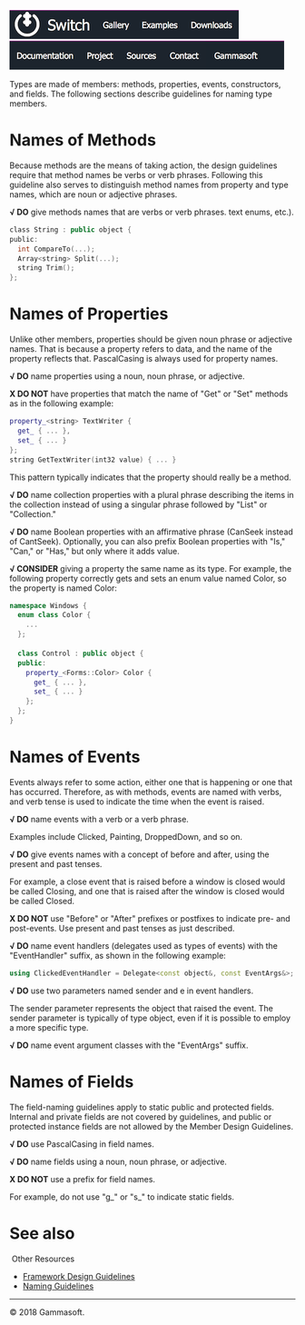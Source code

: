 [![Switch](../docs/Pictures/Menu/Switch.png)](Home.md)[![Switch](../docs/Pictures/Menu/Gallery.png)](Gallery.md)[![Switch](../docs/Pictures/Menu/Examples.png)](Examples.md)[![Switch](../docs/Pictures/Menu/Downloads.png)](Downloads.md)[![Switch](../docs/Pictures/Menu/Documentation.png)](Documentation.md)[![Switch](../docs/Pictures/Menu/Project.png)](https://sourceforge.net/projects/switchpro)[![Switch](../docs/Pictures/Menu/Sources.png)](https://github.com/gammasoft71/switch)[![Switch](../docs/Pictures/Menu/Contact.png)](Contact.md)[![Switch](../docs/Pictures/Menu/Gammasoft.png)](https://gammasoft71.wixsite.com/gammasoft)

Types are made of members: methods, properties, events, constructors, and fields. The following sections describe guidelines for naming type members.

# Names of Methods

Because methods are the means of taking action, the design guidelines require that method names be verbs or verb phrases. Following this guideline also serves to distinguish method names from property and type names, which are noun or adjective phrases.

**√ DO** give methods names that are verbs or verb phrases. 
​text enums, etc.).

```c++
​class String : public object {
​public:
  int CompareTo(...);
  Array<string> Split(...);
  string Trim();
};
```

# Names of Properties

Unlike other members, properties should be given noun phrase or adjective names. That is because a property refers to data, and the name of the property reflects that. PascalCasing is always used for property names.

**√ DO** name properties using a noun, noun phrase, or adjective.

**X DO NOT** have properties that match the name of "Get" or "Set" methods as in the following example: 

```c++
property_<string> TextWriter {
  get_ { ... },
  set_ { ... }
};
string GetTextWriter(int32 value) { ... }
```

This pattern typically indicates that the property should really be a method.

**√ DO** name collection properties with a plural phrase describing the items in the collection instead of using a singular phrase followed by "List" or "Collection."

**√ DO** name Boolean properties with an affirmative phrase (CanSeek instead of CantSeek). Optionally, you can also prefix Boolean properties with "Is," "Can," or "Has," but only where it adds value.

**√ CONSIDER** giving a property the same name as its type.
For example, the following property correctly gets and sets an enum value named Color, so the property is named Color:

```c++
namespace Windows {
  enum class Color {
    ...
  };
​
  class Control : public object {
  public:
    property_<Forms::Color> Color {
      get_ { ... },
      set_ { ... }
    };
  };
}
```

# Names of Events

Events always refer to some action, either one that is happening or one that has occurred. Therefore, as with methods, events are named with verbs, and verb tense is used to indicate the time when the event is raised.

**√ DO** name events with a verb or a verb phrase.

Examples include Clicked, Painting, DroppedDown, and so on.

**√ DO** give events names with a concept of before and after, using the present and past tenses.

For example, a close event that is raised before a window is closed would be called Closing, and one that is raised after the window is closed would be called Closed.

**X DO NOT** use "Before" or "After" prefixes or postfixes to indicate pre- and post-events. Use present and past tenses as just described.

**√ DO** name event handlers (delegates used as types of events) with the "EventHandler" suffix, as shown in the following example:

```c++
using ClickedEventHandler = Delegate<const object&, const EventArgs&>;
```
**√ DO** use two parameters named sender and e in event handlers.

The sender parameter represents the object that raised the event. The sender parameter is typically of type object, even if it is possible to employ a more specific type.

**√ DO** name event argument classes with the "EventArgs" suffix.

# Names of Fields

The field-naming guidelines apply to static public and protected fields. Internal and private fields are not covered by guidelines, and public or protected instance fields are not allowed by the Member Design Guidelines.

**√ DO** use PascalCasing in field names.

**√ DO** name fields using a noun, noun phrase, or adjective.

**X DO NOT** use a prefix for field names.

For example, do not use "g_" or "s_" to indicate static fields.

# See also
​
Other Resources

* [Framework Design Guidelines](FrameworkDesignGuidelines.md)
* [Naming Guidelines](NamingGuidelines.md)

______________________________________________________________________________________________

© 2018 Gammasoft.
